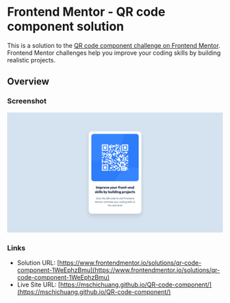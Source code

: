# Frontend Mentor - QR code component solution

This is a solution to the [QR code component challenge on Frontend Mentor](https://www.frontendmentor.io/challenges/qr-code-component-iux_sIO_H). Frontend Mentor challenges help you improve your coding skills by building realistic projects.

## Overview

### Screenshot

![](./screenshot.png)

### Links

- Solution URL: [https://www.frontendmentor.io/solutions/qr-code-component-1WeEphzBmu](https://www.frontendmentor.io/solutions/qr-code-component-1WeEphzBmu)
- Live Site URL: [https://mschichuang.github.io/QR-code-component/](https://mschichuang.github.io/QR-code-component/)
